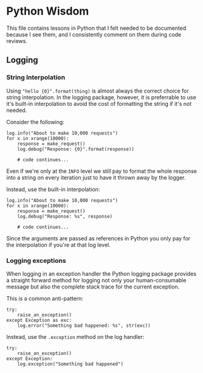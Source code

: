 Python Wisdom
=============

This file contains lessons in Python that I felt needed to be documented because I see them, and I consistently
comment on them during code reviews.

Logging
-------

### String Interpolation

Using `"hello {0}".format(thing)` is almost always the correct choice for string interpolation.  In the logging package,
however, it is preferrable to use it's built-in interpolation to avoid the cost of formatting the string if it's not
needed.

Consider the following:

    log.info("About to make 10,000 requests")
    for x in xrange(10000):
        response = make_request()
        log.debug("Response: {0}".format(response))

        # code continues...

Even if we're only at the `INFO` level we still pay to format the whole response into a string on every iteration just
to have it thrown away by the logger.

Instead, use the built-in interpolation:

    log.info("About to make 10,000 requests")
    for x in xrange(10000):
        response = make_request()
        log.debug("Response: %s", response)

        # code continues...

Since the arguments are passed as references in Python you only pay for the interpolation if you're at that log level.

### Logging exceptions

When logging in an exception handler the Python logging package provides a straight forward method for logging not only
your human-consumable message but also the complete stack trace for the current exception.

This is a common anti-pattern:

    try:
        raise_an_exception()
    except Exception as exc:
        log.error("Something bad happened: %s", str(exc))

Instead, use the `.exception` method on the log handler:

    try:
        raise_an_exception()
    except Exception:
        log.exception("Something bad happened")
